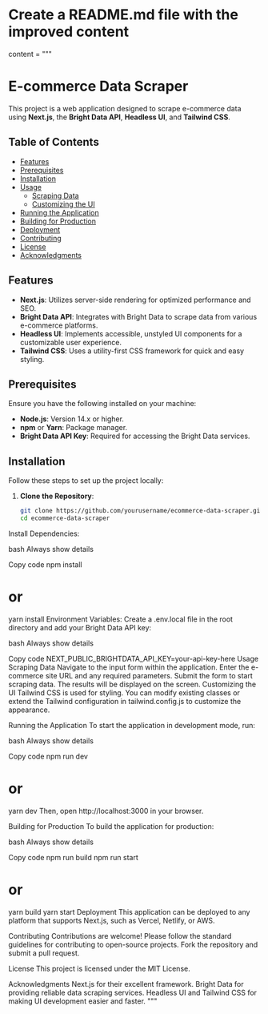 # Create a README.md file with the improved content

content = """
# E-commerce Data Scraper

This project is a web application designed to scrape e-commerce data using **Next.js**, the **Bright Data API**, **Headless UI**, and **Tailwind CSS**.

## Table of Contents

- [Features](#features)
- [Prerequisites](#prerequisites)
- [Installation](#installation)
- [Usage](#usage)
  - [Scraping Data](#scraping-data)
  - [Customizing the UI](#customizing-the-ui)
- [Running the Application](#running-the-application)
- [Building for Production](#building-for-production)
- [Deployment](#deployment)
- [Contributing](#contributing)
- [License](#license)
- [Acknowledgments](#acknowledgments)

## Features

- **Next.js**: Utilizes server-side rendering for optimized performance and SEO.
- **Bright Data API**: Integrates with Bright Data to scrape data from various e-commerce platforms.
- **Headless UI**: Implements accessible, unstyled UI components for a customizable user experience.
- **Tailwind CSS**: Uses a utility-first CSS framework for quick and easy styling.

## Prerequisites

Ensure you have the following installed on your machine:

- **Node.js**: Version 14.x or higher.
- **npm** or **Yarn**: Package manager.
- **Bright Data API Key**: Required for accessing the Bright Data services.

## Installation

Follow these steps to set up the project locally:

1. **Clone the Repository**:
   ```bash
   git clone https://github.com/yourusername/ecommerce-data-scraper.git
   cd ecommerce-data-scraper


Install Dependencies:

bash
Always show details

Copy code
npm install
# or
yarn install
Environment Variables: Create a .env.local file in the root directory and add your Bright Data API key:

bash
Always show details

Copy code
NEXT_PUBLIC_BRIGHTDATA_API_KEY=your-api-key-here
Usage
Scraping Data
Navigate to the input form within the application.
Enter the e-commerce site URL and any required parameters.
Submit the form to start scraping data.
The results will be displayed on the screen.
Customizing the UI
Tailwind CSS is used for styling. You can modify existing classes or extend the Tailwind configuration in tailwind.config.js to customize the appearance.

Running the Application
To start the application in development mode, run:

bash
Always show details

Copy code
npm run dev
# or
yarn dev
Then, open http://localhost:3000 in your browser.

Building for Production
To build the application for production:

bash
Always show details

Copy code
npm run build
npm run start
# or
yarn build
yarn start
Deployment
This application can be deployed to any platform that supports Next.js, such as Vercel, Netlify, or AWS.

Contributing
Contributions are welcome! Please follow the standard guidelines for contributing to open-source projects. Fork the repository and submit a pull request.

License
This project is licensed under the MIT License.

Acknowledgments
Next.js for their excellent framework.
Bright Data for providing reliable data scraping services.
Headless UI and Tailwind CSS for making UI development easier and faster. """